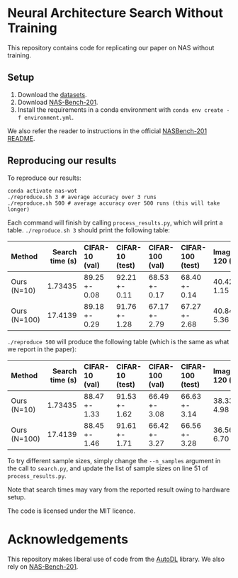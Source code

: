 # Neural Architecture Search Without Training

This repository contains code for replicating our paper on NAS without training. 

## Setup 

1. Download the [datasets](https://drive.google.com/drive/folders/1L0Lzq8rWpZLPfiQGd6QR8q5xLV88emU7).
2. Download [NAS-Bench-201](https://drive.google.com/file/d/1OOfVPpt-lA4u2HJrXbgrRd42IbfvJMyE/view).
3. Install the requirements in a conda environment with `conda env create -f environment.yml`.

We also refer the reader to instructions in the official [NASBench-201 README](https://github.com/D-X-Y/NAS-Bench-201).

## Reproducing our results 

To reproduce our results:

```
conda activate nas-wot
./reproduce.sh 3 # average accuracy over 3 runs
./reproduce.sh 500 # average accuracy over 500 runs (this will take longer)
```

Each command will finish by calling `process_results.py`, which will print a table. `./reproduce.sh 3` should print the following table:

| Method       |   Search time (s) | CIFAR-10 (val)   | CIFAR-10 (test)   | CIFAR-100 (val)   | CIFAR-100 (test)   | ImageNet16-120 (val)   | ImageNet16-120 (test)   |
|:-------------|------------------:|:-----------------|:------------------|:------------------|:-------------------|:-----------------------|:------------------------|
| Ours (N=10)  |           1.73435 | 89.25 +- 0.08    | 92.21 +- 0.11     | 68.53 +- 0.17     | 68.40 +- 0.14      | 40.42 +- 1.15          | 40.66 +- 0.97           |       
| Ours (N=100) |          17.4139  | 89.18 +- 0.29    | 91.76 +- 1.28     | 67.17 +- 2.79     | 67.27 +- 2.68      | 40.84 +- 5.36          | 41.33 +- 5.74

`./reproduce 500` will produce the following table (which is the same as what we report in the paper):

| Method       |   Search time (s) | CIFAR-10 (val)   | CIFAR-10 (test)   | CIFAR-100 (val)   | CIFAR-100 (test)   | ImageNet16-120 (val)   | ImageNet16-120 (test)   |
|:-------------|------------------:|:-----------------|:------------------|:------------------|:-------------------|:-----------------------|:------------------------|
| Ours (N=10) |            1.73435 | 88.47 +- 1.33    | 91.53 +- 1.62     | 66.49 +- 3.08     | 66.63 +- 3.14      | 38.33 +- 4.98          | 38.33 +- 5.22           |
| Ours (N=100) |          17.4139  | 88.45 +- 1.46    | 91.61 +- 1.71     | 66.42 +- 3.27     | 66.56 +- 3.28      | 36.56 +- 6.70          | 36.37 +- 6.97


To try different sample sizes, simply change the `--n_samples` argument in the call to `search.py`, and update the list of sample sizes on line 51 of `process_results.py`.

Note that search times may vary from the reported result owing to hardware setup.

The code is licensed under the MIT licence.

# Acknowledgements

This repository makes liberal use of code from the [AutoDL](https://github.com/D-X-Y/AutoDL-Projects) library. We also rely on [NAS-Bench-201](https://github.com/D-X-Y/NAS-Bench-201).
